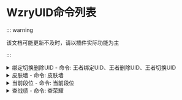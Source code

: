 # WzryUID命令列表

::: warning

该文档可能更新不及时，请以插件实际功能为主

:::

<details><summary>绑定切换删除UID - 命令: 王者绑定UID、王者删除UID、王者切换UID</summary><p>
还没有图
</p></details>

<details><summary>皮肤墙 - 命令: 皮肤墙</summary><p>
<a><img src="https://s2.loli.net/2023/09/07/BPLFpys4fdR15u8.jpg"></a>
</p></details>

<details><summary>当前段位 - 命令: 当前段位</summary><p>
<a><img src="https://s2.loli.net/2023/08/14/yXWFmw2Cca3jgEd.jpg"></a>
</p></details>

<details><summary>查战绩 - 命令: 查荣耀</summary><p>
<a><img src="https://s2.loli.net/2023/08/14/gFYKnW1Ma56jcPT.jpg"></a>
</p></details>